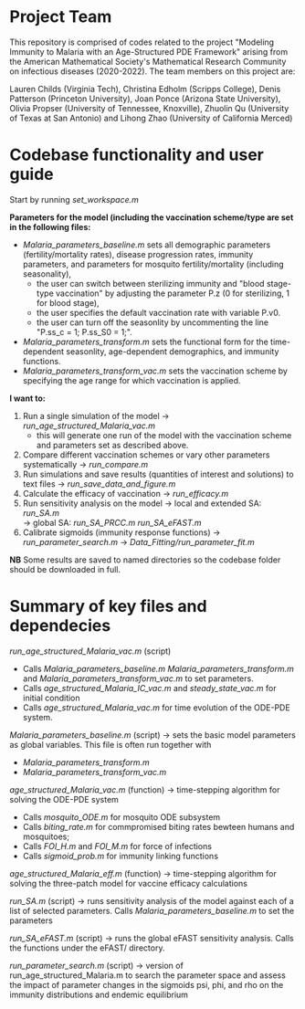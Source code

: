 # Project Team

This repository is comprised of codes related to the project "Modeling Immunity to Malaria with an Age-Structured PDE Framework" arising from the American Mathematical Society's Mathematical Research Community on infectious diseases (2020-2022). The team members on this project are:

Lauren Childs (Virginia Tech), Christina Edholm (Scripps College), Denis Patterson (Princeton University), Joan Ponce (Arizona State University), Olivia Propser (University of Tennessee, Knoxville), Zhuolin Qu (University of Texas at San Antonio) and Lihong Zhao (University of California Merced)

# Codebase functionality and user guide

Start by running _set_workspace.m_

**Parameters for the model (including the vaccination scheme/type are set in the following files:**

- _Malaria_parameters_baseline.m_ sets all demographic parameters (fertility/mortality rates), disease progression rates, immunity parameters, and parameters for mosquito fertility/mortality (including seasonality),
  - the user can switch between sterilizing immunity and "blood stage-type vaccination" by adjusting the parameter P.z (0 for sterilizing, 1 for blood stage),
  - the user specifies the default vaccination rate with variable P.v0.
  - the user can turn off the seasonlity by uncommenting the line "P.ss_c = 1; P.ss_S0 = 1;".
- _Malaria_parameters_transform.m_ sets the functional form for the time-dependent seasonlity, age-dependent demographics, and immunity functions.
- _Malaria_parameters_transform_vac.m_ sets the vaccination scheme by specifying the age range for which vaccination is applied.

**I want to:**

1. Run a single simulation of the model -> _run_age_structured_Malaria_vac.m_
    - this will generate one run of the model with the vaccination scheme and parameters set as described above.
2. Compare different vaccination schemes or vary other parameters systematically -> _run_compare.m_
3. Run simulations and save results (quantities of interest and solutions) to text files -> _run_save_data_and_figure.m_
4. Calculate the efficacy of vaccination -> _run_efficacy.m_
5. Run sensitivity analysis on the model 
  -> local and extended SA: _run_SA.m_  
  -> global SA: _run_SA_PRCC.m_ _run_SA_eFAST.m_
6. Calibrate sigmoids (immunity response functions) -> _run_parameter_search.m_ -> _Data_Fitting/run_parameter_fit.m_

**NB** Some results are saved to named directories so the codebase folder should be downloaded in full.

# Summary of key files and dependecies

_run_age_structured_Malaria_vac.m_ (script) 
 - Calls _Malaria_parameters_baseline.m_ _Malaria_parameters_transform.m_ and _Malaria_parameters_transform_vac.m_ to set parameters.
 - Calls _age_structured_Malaria_IC_vac.m_ and _steady_state_vac.m_ for initial condition
 - Calls _age_structured_Malaria_vac.m_ for time evolution of the ODE-PDE system.

_Malaria_parameters_baseline.m_ (script) -> sets the basic model parameters as global variables. This file is often run together with
 - _Malaria_parameters_transform.m_  
 - _Malaria_parameters_transform_vac.m_ 

_age_structured_Malaria_vac.m_ (function) -> time-stepping algorithm for solving the ODE-PDE system
 - Calls _mosquito_ODE.m_ for mosquito ODE subsystem
 - Calls _biting_rate.m_ for commpromised biting rates bewteen humans and mosquitoes; 
 - Calls _FOI_H.m_ and _FOI_M.m_ for force of infections
 - Calls _sigmoid_prob.m_ for immunity linking functions

_age_structured_Malaria_eff.m_ (function) -> time-stepping algorithm for solving the three-patch model for vaccine efficacy calculations

_run_SA.m_ (script) -> runs sensitivity analysis of the model against each of a list of selected parameters. Calls _Malaria_parameters_baseline.m_ to set the parameters

_run_SA_eFAST.m_ (script) -> runs the global eFAST sensitivity analysis. Calls the functions under the eFAST/ directory.

_run_parameter_search.m_ (script) -> version of run_age_structured_Malaria.m to search the parameter space and assess the impact of parameter changes in the sigmoids psi, phi, and rho on the immunity distributions and endemic equilibrium













